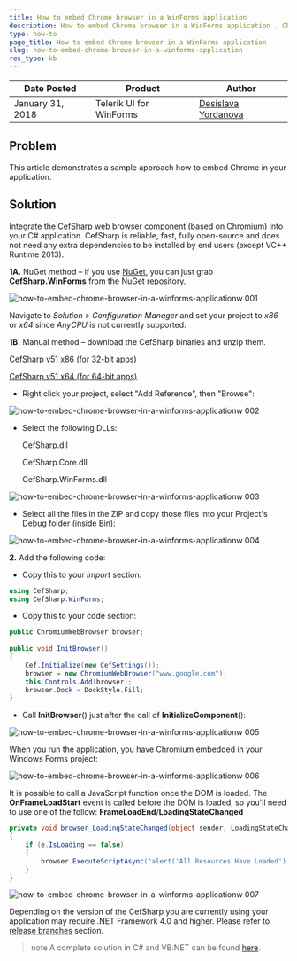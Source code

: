 ```yaml
---
title: How to embed Chrome browser in a WinForms application 
description: How to embed Chrome browser in a WinForms application . Check it now!
type: how-to
page_title: How to embed Chrome browser in a WinForms application 
slug: how-to-embed-chrome-browser-in-a-winforms-application
res_type: kb
---
```


|Date Posted|Product|Author|
|----|----|----|
|January 31, 2018|Telerik UI for WinForms|[Desislava Yordanova](https://www.telerik.com/blogs/author/desislava-yordanova)| 

## Problem

This article demonstrates a sample approach how to embed Chrome in your application.

## Solution

Integrate the [CefSharp](http://cefsharp.github.io/) web browser component (based on [Chromium](https://en.wikipedia.org/wiki/Chromium_%28web_browser%29)) into your C# application. CefSharp is reliable, fast, fully open-source and does not need any extra dependencies to be installed by end users (except VC++ Runtime 2013).

**1A.** NuGet method – if you use [NuGet](https://www.nuget.org/), you can just grab **CefSharp.WinForms** from the NuGet repository.

![how-to-embed-chrome-browser-in-a-winforms-applicationw 001](images/how-to-embed-chrome-browser-in-a-winforms-application001.png) 

Navigate to *Solution &gt; Configuration Manager* and set your project to *x86* or *x64* since *AnyCPU* is not currently supported.

**1B.** Manual method – download the CefSharp binaries and unzip them.

[CefSharp v51 x86 (for 32-bit apps)](https://raw.githubusercontent.com/hgupta9/CefsharpSite/gh-pages/files/CefSharp51_x32.zip)

[CefSharp v51 x64 (for 64-bit apps)](https://raw.githubusercontent.com/hgupta9/CefsharpSite/gh-pages/files/CefSharp51_x64.zip)

- Right click your project, select "Add Reference", then "Browse":

![how-to-embed-chrome-browser-in-a-winforms-applicationw 002](images/how-to-embed-chrome-browser-in-a-winforms-application002.png)  

- Select the following DLLs:

	CefSharp.dll

	CefSharp.Core.dll

	CefSharp.WinForms.dll

![how-to-embed-chrome-browser-in-a-winforms-applicationw 003](images/how-to-embed-chrome-browser-in-a-winforms-application003.png)  

- Select all the files in the ZIP and copy those files into your Project's Debug folder (inside Bin):

![how-to-embed-chrome-browser-in-a-winforms-applicationw 004](images/how-to-embed-chrome-browser-in-a-winforms-application004.png)   

**2\.** Add the following code:

- Copy this to your *import* section:


````C#
using CefSharp;
using CefSharp.WinForms; 

```` 

- Copy this to your code section:

````C#
public ChromiumWebBrowser browser;
 
public void InitBrowser()
{
    Cef.Initialize(new CefSettings());
    browser = new ChromiumWebBrowser("www.google.com");
    this.Controls.Add(browser);
    browser.Dock = DockStyle.Fill;
}

````

- Call **InitBrowser**() just after the call of **InitializeComponent**():

![how-to-embed-chrome-browser-in-a-winforms-applicationw 005](images/how-to-embed-chrome-browser-in-a-winforms-application005.png)  

When you run the application, you have Chromium embedded in your Windows Forms project:

![how-to-embed-chrome-browser-in-a-winforms-applicationw 006](images/how-to-embed-chrome-browser-in-a-winforms-application006.gif)  

It is possible to call a JavaScript function once the DOM is loaded. The **OnFrameLoadStart** event is called before the DOM is loaded, so you'll need to use one of the follow: **FrameLoadEnd**/**LoadingStateChanged**

````C#
private void browser_LoadingStateChanged(object sender, LoadingStateChangedEventArgs e)
{
    if (e.IsLoading == false)
    {
        browser.ExecuteScriptAsync("alert('All Resources Have Loaded');");
    }
}

````

![how-to-embed-chrome-browser-in-a-winforms-applicationw 007](images/how-to-embed-chrome-browser-in-a-winforms-application007.png)  

Depending on the version of the CefSharp you are currently using your application may require .NET Framework 4.0 and higher. Please refer to [release branches](https://github.com/cefsharp/CefSharp#release-branches) section.  
  
>note A complete solution in C# and VB.NET can be found [here](https://github.com/telerik/winforms-sdk/tree/master/WinFormsChromium).


